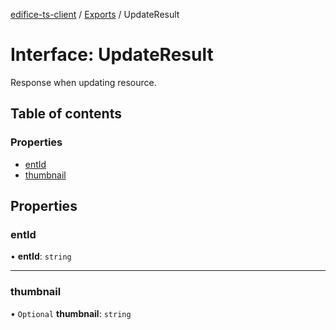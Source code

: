 [edifice-ts-client](../README.md) / [Exports](../modules.md) / UpdateResult

# Interface: UpdateResult

Response when updating resource.

## Table of contents

### Properties

- [entId](UpdateResult.md#entid)
- [thumbnail](UpdateResult.md#thumbnail)

## Properties

### entId

• **entId**: `string`

___

### thumbnail

• `Optional` **thumbnail**: `string`
